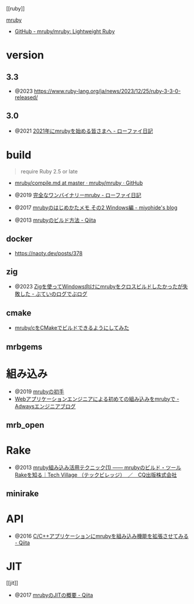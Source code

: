 [[ruby]]

[mruby](https://mruby.org/)

- [GitHub - mruby/mruby: Lightweight Ruby](https://github.com/mruby/mruby)

# version

## 3.3

- @2023 https://www.ruby-lang.org/ja/news/2023/12/25/ruby-3-3-0-released/

## 3.0

- @2021 [2021年にmrubyを始める皆さまへ - ローファイ日記](https://udzura.hatenablog.jp/entry/2021/03/11/232423)

# build

> require Ruby 2.5 or late

- [mruby/compile.md at master · mruby/mruby · GitHub](https://github.com/mruby/mruby/blob/master/doc/guides/compile.md)

- @2019 [完全なワンバイナリーmruby - ローファイ日記](https://udzura.hatenablog.jp/entry/2019/06/19/210621)

- @2017 [mrubyのはじめかたメモ その2 Windows編 - miyohide's blog](https://miyohide.hatenablog.com/entry/2017/01/16/000813)
- @2013 [mrubyのビルド方法 - Qiita](https://qiita.com/masuidrive/items/e516c23b4feab73d139f)

## docker

- https://naoty.dev/posts/378

## zig

- @2023 [Zigを使ってWindows向けにmrubyをクロスビルドしたかったが失敗した - ぶていのログでぶログ](https://tech.buty4649.net/entry/2023/10/21/141300)

## cmake

- [mruby/cをCMakeでビルドできるようにしてみた](https://zenn.dev/omniroid/articles/e19c76e0baeedf)

## mrbgems

# 組み込み

- @2019 [mrubyの初手](https://blog.naoty.dev/378/)
- [Webアプリケーションエンジニアによる初めての組み込みをmrubyで - Adwaysエンジニアブログ](https://blog.engineer.adways.net/entry/2016/09/03/013426)

## mrb_open

# Rake

- @2013 [mruby組み込み活用テクニック(1) ―― mrubyのビルド・ツールRakeを知る｜Tech Village （テックビレッジ）　／　CQ出版株式会社](http://www.kumikomi.net/archives/2013/04/ep05rak1.php)

## minirake

# API

- @2016 [C/C++アプリケーションにmrubyを組み込み機能を拡張させてみる - Qiita](https://qiita.com/drednote/items/5bbd13f150e37a771ac7)

# JIT

[[jit]]

- @2017 [mrubyのJITの概要 - Qiita](https://qiita.com/miura1729/items/a1828849ec8fec596e74)
